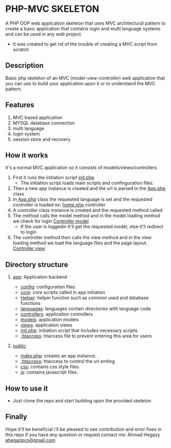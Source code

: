 # PHP-MVC SKELETON 
A PHP OOP web application skeleton that uses MVC architectural pattern to create a basic application that contains login and multi language systems and can be used in any web project.

- It was created to get rid of the trouble of creating a MVC script from scratch 

## Description 
Basic php skeleton of an MVC (model-view-controller) web application that you can use to build your application upon it or to understand the MVC pattern.

## Features 
1. MVC based application
2. MYSQL database connection
3. multi language
4. login system
4. session store and recovery

## How it works 
It's a normal MVC application so it consists of models/views/controllers 
1. First it runs the initiation script [init.php](app/init.php)
    - The initiation script loads main scripts and confinguration files.
2. Then a new app instance is created and the url is parsed in the [App.php](app/core/App.php#L51) class
3. In [App.php](app/core/App.php#L13) class the requested language is set and the requested controller is loaded ex: [home.php](app/controllers/home.php) controller.
4. A controller class instance is created and the requested method called
5. The method calls the model method and in the model loading method we check for login [Controller model](app/core/Controller.php#L10)
    - If the user is loggedin it'll get the requested model, else it'll redirect to login
6. The controller method then calls the view method and in the view loading method we load the language files and the page layout.  [Controller view](app/core/Controller.php#L37)

## Directory structure
1. [app](app): Application backend
    - [config](app/config): configuration files
    - [core](app/core): core scripts called in app initiation 
    - [Helper](app/Helper): helper function such as common used and database functions
    - [languages](app/languages): languages contain directories with language code
    - [controllers](app/controllers): application controllers
    - [models](app/models): application models
    - [views](app/views): application views
    - [init.php](app/init.php): initiation script that includes necessary scripts.
    - [.htaccess](app/.htaccess): htaccess file to prevent entering this area for users

2. [public](public)
    - [index.php](public/index.php): creates an app instance.
    - [.htaccess](public/.htaccess): htaccess to control the url writing 
    - [css](public/css): contains css style files.
    - [js](public/js): contains javascript files.

## How to use it
- Just clone the repo and start building upon the provided skeleton


## Finally 
Hope it'll be beneficial i'll be pleased to see contribution and error fixes in this repo 
if you have any question or request contact me: Ahmad Hegazy <ahegazipro@gmail.com>
